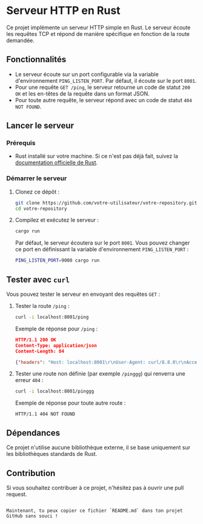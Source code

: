 # Serveur HTTP en Rust

Ce projet implémente un serveur HTTP simple en Rust. Le serveur écoute les requêtes TCP et répond de manière spécifique en fonction de la route demandée.

## Fonctionnalités

- Le serveur écoute sur un port configurable via la variable d'environnement `PING_LISTEN_PORT`. Par défaut, il écoute sur le port `8001`.
- Pour une requête `GET /ping`, le serveur retourne un code de statut `200 OK` et les en-têtes de la requête dans un format JSON.
- Pour toute autre requête, le serveur répond avec un code de statut `404 NOT FOUND`.

## Lancer le serveur

### Prérequis

- Rust installé sur votre machine. Si ce n'est pas déjà fait, suivez la [documentation officielle de Rust](https://www.rust-lang.org/learn/get-started).

### Démarrer le serveur

1. Clonez ce dépôt :

   ```bash
   git clone https://github.com/votre-utilisateur/votre-repository.git
   cd votre-repository
   ```

2. Compilez et exécutez le serveur :

   ```bash
   cargo run
   ```

   Par défaut, le serveur écoutera sur le port `8001`. Vous pouvez changer ce port en définissant la variable d'environnement `PING_LISTEN_PORT` :

   ```bash
   PING_LISTEN_PORT=9000 cargo run
   ```

## Tester avec `curl`

Vous pouvez tester le serveur en envoyant des requêtes `GET` :

1. Tester la route `/ping` :

   ```bash
   curl -i localhost:8001/ping
   ```

   Exemple de réponse pour `/ping` :

   ```json
   HTTP/1.1 200 OK
   Content-Type: application/json
   Content-Length: 84

   {"headers": "Host: localhost:8001\r\nUser-Agent: curl/8.8.0\r\nAccept: */*"}
   ```

2. Tester une route non définie (par exemple `/pinggg`) qui renverra une erreur `404` :

   ```bash
   curl -i localhost:8001/pinggg
   ```

   Exemple de réponse pour toute autre route :

   ```plaintext
   HTTP/1.1 404 NOT FOUND
   ```

## Dépendances

Ce projet n'utilise aucune bibliothèque externe, il se base uniquement sur les bibliothèques standards de Rust.

## Contribution

Si vous souhaitez contribuer à ce projet, n'hésitez pas à ouvrir une pull request.
```

Maintenant, tu peux copier ce fichier `README.md` dans ton projet GitHub sans souci !
